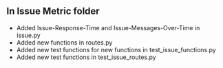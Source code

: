 ## In Issue Metric folder
* Added Issue-Response-Time and Issue-Messages-Over-Time in issue.py
* Added new functions in routes.py
* Added new test functions for new functions in test_issue_functions.py
* Added new test functions in test_issue_routes.py
